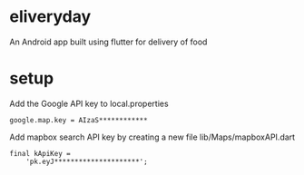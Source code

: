 # eliveryday

An Android app built using flutter for delivery of food 

# setup

Add the Google API key to local.properties

```
google.map.key = AIzaS************
```

Add mapbox search API key by creating a new file
lib/Maps/mapboxAPI.dart

```
final kApiKey =
    'pk.eyJ*********************';
```
